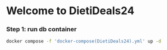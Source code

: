 # Welcome to DietiDeals24

### Step 1: run db container
```bash
docker compose -f 'docker-compose(DietiDeals24).yml' up -d
```
